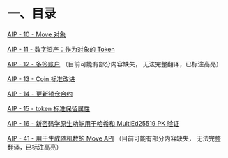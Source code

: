 # 一、目录

[AIP - 10 - Move 对象](./cn/cn_aip-10.md)

[AIP - 11 - 数字资产：作为对象的 Token](./cn/cn_aip-11.md)

[AIP - 12 - 多签账户](./cn/cn_aip-12.md) （目前可能有部分内容缺失， 无法完整翻译，已标注高亮）

[AIP - 13 - Coin 标准改进](./cn/cn_aip-13.md) 

[AIP - 14 - 更新锁仓合约](./cn/cn_aip-14.md) 

[AIP - 15 -  token 标准保留属性](./cn/cn_aip-15.md) 

[AIP  - 16 - 新密码学原生功能用于哈希和 MultiEd25519 PK 验证](./cn/cn_aip-16.md) 

[AIP - 41 - 用于生成随机数的 Move API](./cn/cn_aip-15.md) （目前可能有部分内容缺失， 无法完整翻译，已标注高亮）

